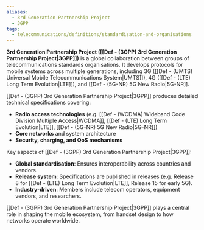 ```yaml
---
aliases:
  - 3rd Generation Partnership Project
  - 3GPP
tags:
  - telecommunications/definitions/standardisation-and-organisations
---
```


**3rd Generation Partnership Project ([[Def - (3GPP) 3rd Generation Partnership Project|3GPP]])** is a global collaboration between groups of telecommunications standards organisations. It develops protocols for mobile systems across multiple generations, including 3G ([[Def - (UMTS) Universal Mobile Telecommunications System|UMTS]]), 4G ([[Def - (LTE) Long Term Evolution|LTE]]), and [[Def - (5G-NR) 5G New Radio|5G-NR]].

[[Def - (3GPP) 3rd Generation Partnership Project|3GPP]] produces detailed technical specifications covering:

- **Radio access technologies** (e.g. [[Def - (WCDMA) Wideband Code Division Multiple Access|WCDMA]], [[Def - (LTE) Long Term Evolution|LTE]], [[Def - (5G-NR) 5G New Radio|5G-NR]])
- **Core networks** and system architecture
- **Security, charging, and QoS mechanisms**

Key aspects of [[Def - (3GPP) 3rd Generation Partnership Project|3GPP]]:

- **Global standardisation**: Ensures interoperability across countries and vendors.
- **Release system**: Specifications are published in releases (e.g. Release 8 for [[Def - (LTE) Long Term Evolution|LTE]], Release 15 for early 5G).
- **Industry-driven**: Members include telecom operators, equipment vendors, and researchers.

[[Def - (3GPP) 3rd Generation Partnership Project|3GPP]] plays a central role in shaping the mobile ecosystem, from handset design to how networks operate worldwide.
